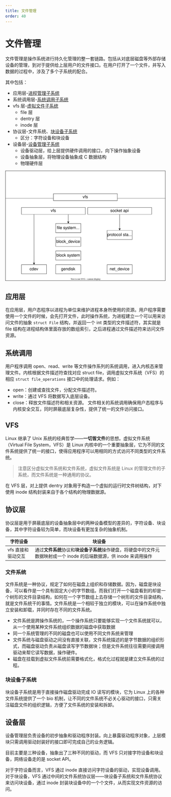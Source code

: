 ```yaml
---
title: 文件管理
order: 40
---
```


# 文件管理
文件管理是操作系统进行持久化管理的整一套链路。包括从对底层磁盘等外部存储设备的管理，到对于提供给上层用户的文件接口。在用户打开了一个文件，并写入数据的过程中，涉及了多个子系统的配合。

其中包括：
+ 应用层-[进程管理子系统](../process/)
+ 系统调用层-[系统调用子系统](../syscall/)
+ vfs 层-[虚拟文件子系统](./vfs)
  + file 层
  + dentry 层
  + inode 层
+ 协议层-文件系统、[块设备子系统](./block)
  + 区分：字符设备和块设备
+ 设备层-[设备管理子系统](../device/)
  + 设备驱动层，给上层提供硬件调用的接口，向下操作抽象设备
  + 设备抽象层，将物理设备抽象成 C 数据结构
  + 物理硬件层

![](./arch.dio.svg)

## 应用层
在应用层，用户态程序以进程为单位来维护进程本身所使用的资源。用户程序需要使用一个文件的时候，会先打开文件，此时操作系统，为进程建立一个可以用来访问文件的抽象 `struct File` 结构，并返回一个 int 类型的文件描述符，其实就是 file 结构在进程结构体里面存放的数组索引，之后进程通过文件描述符来访问文件资源。

## 系统调用
用户程序调用 open、read、write 等文件操作系列的系统调用，进入内核态来管理文件。内核根据文件描述符查找对应 struct file，调用虚拟文件系统（VFS）的相应 `struct file_operations` 接口中的处理请求。例如：
+ open：创建或查找文件，分配文件描述符。
+ write：通过 VFS 将数据写入底层设备。
+ close：释放文件描述符和相关资源。
文件相关的系统调用确保用户态程序与内核安全交互，同时屏蔽底层复杂性，提供了统一的文件访问接口。

## VFS
Linux 继承了 Unix 系统的经典哲学——**一切皆文件**的思想。虚拟文件系统（Virtual File System，VFS）是 Linux 内核中的一个重要抽象层，它为不同的文件系统提供了统一的接口，使得应用程序可以用相同的方式访问不同类型的文件系统。

> 注意区分虚拟文件系统和文件系统，虚拟文件系统是 Linux 的管理文件的子系统，而文件系统是一种通用的协议。

在 VFS 层，对上提供 dentry 对象用于构造一个虚拟的运行时文件树结构，对下使用 inode 结构封装来自于各个结构的物理数据源。

## 协议层
协议层是用于屏蔽底层的设备抽象层中的两种设备模型的差异的，字符设备、块设备，其中字符设备较为简单，而块设备有更加复杂的抽象机制。

|字符设备|块设备|
|-|-|
|vfs 直接和驱动交互|通过**文件系统**协议和**块设备子系统**操作硬盘，将硬盘中的文件元数据映射成一个 inode 的后端数据源，供 inode 来调用操作|

### 文件系统
文件系统是一种协议，规定了如何在磁盘上组织和存储数据。因为，磁盘是块设备，可以看作是一个具有固定大小的字节数组。而我们打开一个磁盘看到的却是一个树形的文件目录结构，如何在一个字节数组上去存储一个树形的文件目录结构，就是文件系统干的事情。文件系统是一个相较于独立的模块，可以在操作系统中独立安装和卸载，并同时存在不同的文件系统。

- 文件系统是跨操作系统的，一个操作系统只要能够实现一个文件系统就可以，从一个使用某种文件系统组织数据的磁盘中获取数据
- 同一个系统管理的不同的磁盘也可以使用不同文件系统来管理
- 文件系统与磁盘驱动之间没有直接关联，文件系统描述的是字节数据的组织形式，而磁盘驱动负责从磁盘读写字节数据块；但是文件系统往往需要间接调用驱动来帮它读写数据，操作硬件。
- 磁盘在挂载到虚拟文件系统前需要格式化，格式化过程就是建立文件系统的过程。

### 块设备子系统
块设备子系统是用于直接操作磁盘驱动完成 IO 读写的模块，它为 Linux 上的各种文件系统提供了一个 bio 机制，让不同的文件系统不必关心驱动的接口，只需关注磁盘文件的组织逻辑，方便了文件系统的安装和拆卸。

## 设备层
设备管理层负责设备的初步抽象和驱动程序封装。向上暴露驱动程序对象，上层模块只需调用驱动封装好的接口即可完成自己的业务逻辑。

目前主要是三种设备，抽象出了三种不同的驱动，而 VFS 只对接字符设备和块设备，网络设备走的是 socket API。

对于字符设备而言，VFS 通过 inode 直接访问字符设备的驱动，实现设备调用。对于块设备，VFS 通过中间的文件系统协议层——块设备子系统和文件系统协议来访问块设备，通过 inode 封装块设备中的一个个文件，从而实现文件资源的访问。
